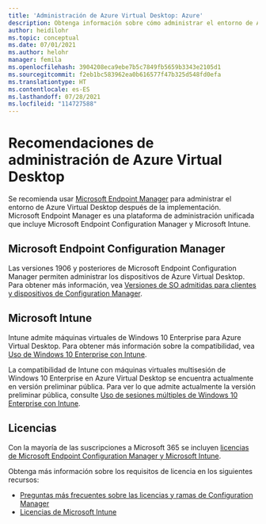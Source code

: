 ```yaml
---
title: 'Administración de Azure Virtual Desktop: Azure'
description: Obtenga información sobre cómo administrar el entorno de Azure Virtual Desktop.
author: heidilohr
ms.topic: conceptual
ms.date: 07/01/2021
ms.author: helohr
manager: femila
ms.openlocfilehash: 3904208eca9ebe7b5c7849fb5659b3343e2105d1
ms.sourcegitcommit: f2eb1bc583962ea0b616577f47b325d548fd0efa
ms.translationtype: HT
ms.contentlocale: es-ES
ms.lasthandoff: 07/28/2021
ms.locfileid: "114727588"
---
```

# <a name="azure-virtual-desktop-management-recommendations"></a>Recomendaciones de administración de Azure Virtual Desktop

Se recomienda usar [Microsoft Endpoint Manager](https://www.microsoft.com/endpointmanager) para administrar el entorno de Azure Virtual Desktop después de la implementación. Microsoft Endpoint Manager es una plataforma de administración unificada que incluye Microsoft Endpoint Configuration Manager y Microsoft Intune.

## <a name="microsoft-endpoint-configuration-manager"></a>Microsoft Endpoint Configuration Manager

Las versiones 1906 y posteriores de Microsoft Endpoint Configuration Manager permiten administrar los dispositivos de Azure Virtual Desktop. Para obtener más información, vea [Versiones de SO admitidas para clientes y dispositivos de Configuration Manager](/mem/configmgr/core/plan-design/configs/supported-operating-systems-for-clients-and-devices#windows-virtual-desktop).

## <a name="microsoft-intune"></a>Microsoft Intune

Intune admite máquinas virtuales de Windows 10 Enterprise para Azure Virtual Desktop. Para obtener más información sobre la compatibilidad, vea [Uso de Windows 10 Enterprise con Intune](/mem/intune/fundamentals/windows-virtual-desktop).

La compatibilidad de Intune con máquinas virtuales multisesión de Windows 10 Enterprise en Azure Virtual Desktop se encuentra actualmente en versión preliminar pública. Para ver lo que admite actualmente la versión preliminar pública, consulte [Uso de sesiones múltiples de Windows 10 Enterprise con Intune](/mem/intune/fundamentals/windows-virtual-desktop-multi-session).

## <a name="licensing"></a>Licencias

Con la mayoría de las suscripciones a Microsoft 365 se incluyen [licencias de Microsoft Endpoint Configuration Manager y Microsoft Intune](https://microsoft.com/microsoft-365/enterprise-mobility-security/compare-plans-and-pricing). 

Obtenga más información sobre los requisitos de licencia en los siguientes recursos:

- [Preguntas más frecuentes sobre las licencias y ramas de Configuration Manager](/mem/configmgr/core/understand/product-and-licensing-faq#bkmk_equiv-sub) 
- [Licencias de Microsoft Intune](/mem/intune/fundamentals/licenses)
